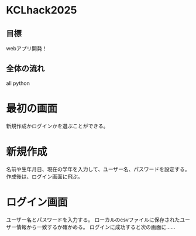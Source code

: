 # KCLhack2025

## 目標

webアプリ開発！

## 全体の流れ
all python

# 最初の画面

新規作成かログインかを選ぶことができる。

# 新規作成

名前や生年月日、現在の学年を入力して、ユーザー名、パスワードを設定する。
作成後は、ログイン画面に飛ぶ。

# ログイン画面

ユーザー名とパスワードを入力する。
ローカルのcsvファイルに保存されたユーザー情報から一致するか確かめる。
ログインに成功すると次の画面に……
